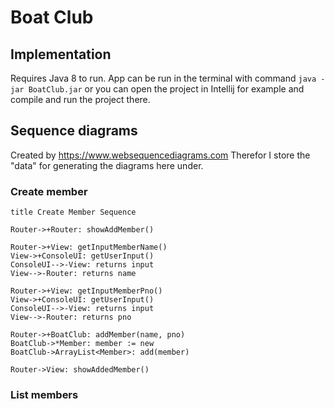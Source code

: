 # Boat Club

## Implementation
Requires Java 8 to run. App can be run in the terminal with command `java -jar BoatClub.jar` or you can open the project in Intellij for example and compile and run the project there.

## Sequence diagrams

Created by https://www.websequencediagrams.com
Therefor I store the "data" for generating the diagrams here under.

### Create member
```
title Create Member Sequence

Router->+Router: showAddMember()

Router->+View: getInputMemberName()
View->+ConsoleUI: getUserInput()
ConsoleUI-->-View: returns input
View-->-Router: returns name

Router->+View: getInputMemberPno()
View->+ConsoleUI: getUserInput()
ConsoleUI-->-View: returns input
View-->-Router: returns pno

Router->+BoatClub: addMember(name, pno)
BoatClub->*Member: member := new
BoatClub->ArrayList<Member>: add(member)

Router->View: showAddedMember()
```

### List members
